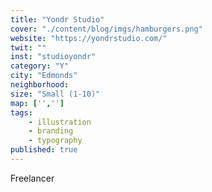 ```yaml
---
title: "Yondr Studio"
cover: "./content/blog/imgs/hamburgers.png"
website: "https://yondrstudio.com/"
twit: ""
inst: "studioyondr"
category: "Y"
city: "Edmonds"
neighborhood:
size: "Small (1-10)"
map: ['','']
tags:
    - illustration
    - branding
    - typography
published: true
---
```


Freelancer
